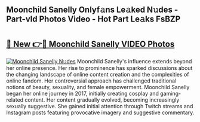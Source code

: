 ## Moonchild Sanelly Onlyf𝚊ns Le𝚊ked N𝚞des - Part-vld Photos Video - Hot Part Le𝚊ks FsBZP

# <h2><a href="http://ac37765.deff.icu/?id=Moonchild+Sanelly">🔗 New 👉🔴 Moonchild Sanelly VIDEO Photos</a></h2>

[![Moonchild Sanelly N𝚞des](https://i.imgur.com/rIISA9y.gif)](http://ac37765.deff.icu/?id=Moonchild+Sanelly)
Moonchild Sanelly's influence extends beyond her online presence. Her rise to prominence has sparked discussions about the changing landscape of online content creation and the complexities of online fandom. Her controversial approach has challenged traditional notions of beauty, sexuality, and female empowerment. Moonchild Sanelly began her online journey in 2017, initially creating cosplay and gaming-related content. Her content gradually evolved, becoming increasingly sexually suggestive. She gained initial attention through Twitch streams and Instagram posts featuring provocative imagery and suggestive commentary.
